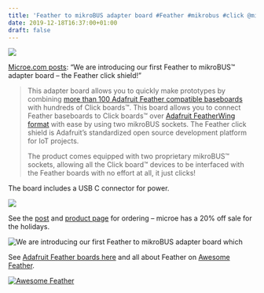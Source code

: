 ```yaml
---
title: 'Feather to mikroBUS adapter board #Feather #mikrobus #click @mikroel'
date: 2019-12-18T16:37:00+01:00
draft: false
---
```


![](https://cdn-blog.adafruit.com/uploads/2019/12/Untitled-60.png)

[Microe.com posts](https://www.mikroe.com/blog/feather-click-shield): “We are introducing our first Feather to mikroBUS™ adapter board – the Feather click shield!”

> This adapter board allows you to quickly make prototypes by combining [more than 100 Adafruit Feather compatible baseboards](https://www.adafruit.com/category/943) with hundreds of Click boards™. This board allows you to connect Feather baseboards to Click boards™ over [Adafruit FeatherWing format](https://github.com/adafruit/awesome-feather/blob/master/README.md) with ease by using two mikroBUS sockets. The Feather click shield is Adafruit’s standardized open source development platform for IoT projects.
> 
> The product comes equipped with two proprietary mikroBUS™ sockets, allowing all the Click board™ devices to be interfaced with the Feather boards with no effort at all, it just clicks!

The board includes a USB C connector for power.

![](https://cdn-blog.adafruit.com/uploads/2019/12/Capture-14-600x271.jpg)

See the [post](https://www.mikroe.com/blog/feather-click-shield) and [product page](https://www.mikroe.com/feather-click-shield) for ordering – microe has a 20% off sale for the holidays.

![We are introducing our first Feather to mikroBUS adapter board which](https://www.mikroe.com/img/images/feather-inner-2.png)

See [Adafruit Feather boards here](https://www.adafruit.com/category/943) and all about Feather on [Awesome Feather](https://github.com/adafruit/awesome-feather/blob/master/README.md).

[![Awesome Feather](https://github.com/adafruit/awesome-feather/raw/master/awesome_feather.png)](https://github.com/adafruit/awesome-feather/blob/master/README.md)